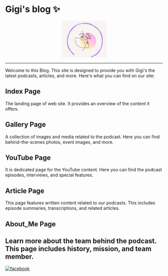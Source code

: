 # Gigi's blog ✨
<p align="center">
  <img src="/static/img/logo/icon01.png" alt="alt text">
</p>

---
Welcome to this Blog. This site is designed to provide you with Gigi's the latest podcasts, articles, and more. Here's what you can find on our site:

## Index Page

The landing page of web site. It provides an overview of the content it offers.

## Gallery Page

A collection of images and media related to the podcast. Here you can find behind-the-scenes photos, event images, and more.

## YouTube Page

It is dedicated page for the YouTube content. Here you can find the podcast episodes, interviews, and special features.

## Article Page

This page features written content related to our podcasts. This includes episode summaries, transcriptions, and related articles.

## About_Me Page

Learn more about the team behind the podcast. This page includes history, mission, and team member.
---
[![facebook](https://img.shields.io/badge/facebook-000000?style=for-the-badge&logo=facebook&logoColor=#d16c06)](https://www.facebook.com/hej.er.1401)
 

